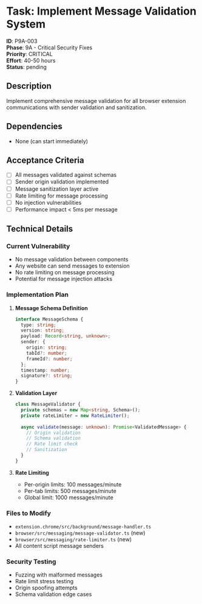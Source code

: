 # Task: Implement Message Validation System

**ID**: P9A-003  
**Phase**: 9A - Critical Security Fixes  
**Priority**: CRITICAL  
**Effort**: 40-50 hours  
**Status**: pending

## Description
Implement comprehensive message validation for all browser extension communications with sender validation and sanitization.

## Dependencies
- None (can start immediately)

## Acceptance Criteria
- [ ] All messages validated against schemas
- [ ] Sender origin validation implemented
- [ ] Message sanitization layer active
- [ ] Rate limiting for message processing
- [ ] No injection vulnerabilities
- [ ] Performance impact < 5ms per message

## Technical Details

### Current Vulnerability
- No message validation between components
- Any website can send messages to extension
- No rate limiting on message processing
- Potential for message injection attacks

### Implementation Plan

1. **Message Schema Definition**
   ```typescript
   interface MessageSchema {
     type: string;
     version: string;
     payload: Record<string, unknown>;
     sender: {
       origin: string;
       tabId?: number;
       frameId?: number;
     };
     timestamp: number;
     signature?: string;
   }
   ```

2. **Validation Layer**
   ```typescript
   class MessageValidator {
     private schemas = new Map<string, Schema>();
     private rateLimiter = new RateLimiter();
     
     async validate(message: unknown): Promise<ValidatedMessage> {
       // Origin validation
       // Schema validation
       // Rate limit check
       // Sanitization
     }
   }
   ```

3. **Rate Limiting**
   - Per-origin limits: 100 messages/minute
   - Per-tab limits: 500 messages/minute
   - Global limit: 1000 messages/minute

### Files to Modify
- `extension.chrome/src/background/message-handler.ts`
- `browser/src/messaging/message-validator.ts` (new)
- `browser/src/messaging/rate-limiter.ts` (new)
- All content script message senders

### Security Testing
- Fuzzing with malformed messages
- Rate limit stress testing
- Origin spoofing attempts
- Schema validation edge cases